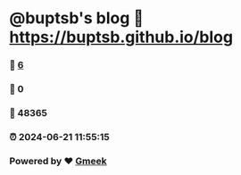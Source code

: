 # @buptsb's blog :link: https://buptsb.github.io/blog 
### :page_facing_up: [6](https://buptsb.github.io/blog/tag.html) 
### :speech_balloon: 0 
### :hibiscus: 48365 
### :alarm_clock: 2024-06-21 11:55:15 
### Powered by :heart: [Gmeek](https://github.com/Meekdai/Gmeek)
